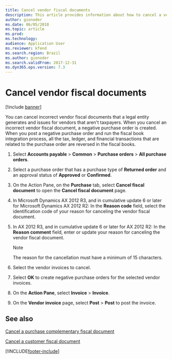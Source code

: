 ```yaml
---
title: Cancel vendor fiscal documents
description: This article provides information about how to cancel a vendor fiscal document for Brazil.
author: gionoder
ms.date: 06/05/2018
ms.topic: article
ms.prod: 
ms.technology: 
audience: Application User
ms.reviewer: kfend
ms.search.region: Brazil
ms.author: gionoder
ms.search.validFrom: 2017-12-31
ms.dyn365.ops.version: 7.3
---
```


# Cancel vendor fiscal documents
[!include [banner](../includes/banner.md)]

You can cancel incorrect vendor fiscal documents that a legal entity generates and issues for vendors that aren't taxpayers. When you cancel an incorrect vendor fiscal document, a negative purchase order is created. When you post a negative purchase order and run the fiscal book integration process, all the tax, ledger, and financial transactions that are related to the purchase order are reversed in the fiscal books.

1. Select **Accounts payable** \> **Common** \> **Purchase orders** \> **All purchase orders**.
2. Select a purchase order that has a purchase type of **Returned order** and an approval status of **Approved** or **Confirmed**.
3. On the Action Pane, on the **Purchase** tab, select **Cancel fiscal document** to open the **Cancel fiscal document** page.
4. In Microsoft Dynamics AX 2012 R3, and in cumulative update 6 or later for Microsoft Dynamics AX 2012 R2: In the **Reason code** field, select the identification code of your reason for canceling the vendor fiscal document.
5. In AX 2012 R3, and in cumulative update 6 or later for AX 2012 R2: In the **Reason comment** field, enter or update your reason for canceling the vendor fiscal document.

    > [!NOTE]
    > The reason for the cancellation must have a minimum of 15 characters.

6. Select the vendor invoices to cancel.
7. Select **OK** to create negative purchase orders for the selected vendor invoices.
8. On the **Action Pane**, select **Invoice** \> **Invoice**.
9. On the **Vendor invoice** page, select **Post** \> **Post** to post the invoice.

## See also

[Cancel a purchase complementary fiscal document](/dynamicsax-2012/appuser-itpro/bra-cancel-a-purchase-complementary-fiscal-document)

[Cancel a customer fiscal document](/dynamicsax-2012/appuser-itpro/bra-cancel-a-customer-fiscal-document)


[!INCLUDE[footer-include](../../includes/footer-banner.md)]
